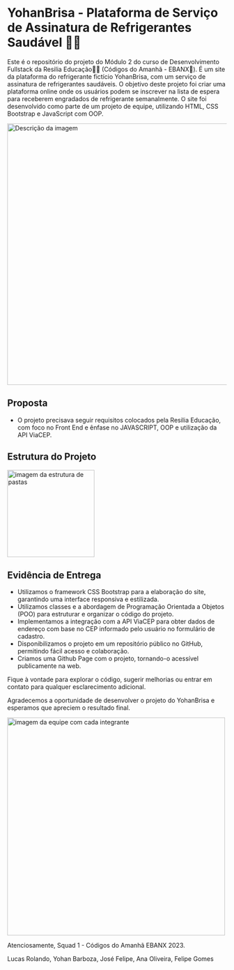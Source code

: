 # YohanBrisa - Plataforma de Serviço de Assinatura de Refrigerantes Saudável 🥤💜

Este é o repositório do projeto do Módulo 2 do curso de Desenvolvimento Fullstack da Resilia Educação💛🖤 (Códigos do Amanhã - EBANX💙). É um site da plataforma do refrigerante fictício YohanBrisa, com um serviço de assinatura de refrigerantes saudáveis. O objetivo deste projeto foi criar uma plataforma online onde os usuários podem se inscrever na lista de espera para receberem engradados de refrigerante semanalmente. O site foi desenvolvido como parte de um projeto de equipe, utilizando HTML, CSS Bootstrap e JavaScript com OOP.




<img src="https://github.com/lucasrls98/YohanBrisa-Resilia/assets/105527638/b6b017fd-5b42-4df1-943f-7526d90fc64a" alt="Descrição da imagem" width="600">

 
 


## Proposta
- O projeto precisava seguir requisitos colocados pela Resilia Educação, com foco no Front End e ênfase no JAVASCRIPT, OOP e utilização da API ViaCEP.



## Estrutura do Projeto

<img src="https://github.com/lucasrls98/YohanBrisa-Resilia/assets/105527638/fd1fcdb9-1f93-46ce-8f76-73d9e31ab0c7" alt="imagem da estrutura de pastas" width="200">


## Evidência de Entrega


- Utilizamos o framework CSS Bootstrap para a elaboração do site, garantindo uma interface responsiva e estilizada.
- Utilizamos classes e a abordagem de Programação Orientada a Objetos (POO) para estruturar e organizar o código do projeto.
- Implementamos a integração com a API ViaCEP para obter dados de endereço com base no CEP informado pelo usuário no formulário de cadastro.
- Disponibilizamos o projeto em um repositório público no GitHub, permitindo fácil acesso e colaboração.
- Criamos uma Github Page com o projeto, tornando-o acessível publicamente na web.

Fique à vontade para explorar o código, sugerir melhorias ou entrar em contato para qualquer esclarecimento adicional.

Agradecemos a oportunidade de desenvolver o projeto do YohanBrisa e esperamos que apreciem o resultado final.


<img src="https://github.com/lucasrls98/YohanBrisa-Resilia/assets/105527638/0baaa6e0-ee57-4526-b034-478bd2b05b1f" alt="imagem da equipe com cada integrante" width="500">



Atenciosamente,
Squad 1 - Códigos do Amanhã EBANX 2023.

Lucas Rolando,
 Yohan Barboza,
 José Felipe,
 Ana Oliveira,
 Felipe Gomes
